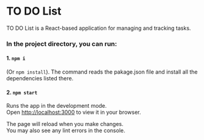 # TO DO List

TO DO List is a React-based application for managing and tracking tasks.

### In the project directory, you can run:

#### 1. `npm i`

(Or `npm install`). The command reads the pakage.json file and install all the dependencies listed there.

#### 2. `npm start`

Runs the app in the development mode.\
Open [http://localhost:3000](http://localhost:3000) to view it in your browser.

The page will reload when you make changes.\
You may also see any lint errors in the console.

